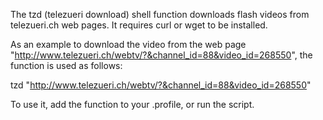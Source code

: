 The tzd (telezueri download) shell function downloads flash videos from telezueri.ch web pages.
It requires curl or wget to be installed.

As an example to download the video from the web page "http://www.telezueri.ch/webtv/?&channel_id=88&video_id=268550", the function is used as follows:

tzd "http://www.telezueri.ch/webtv/?&channel_id=88&video_id=268550"

To use it, add the function to your .profile, or run the script.

